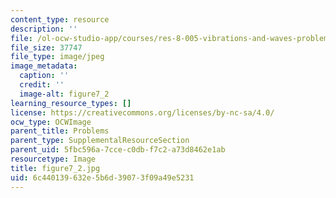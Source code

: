 ```yaml
---
content_type: resource
description: ''
file: /ol-ocw-studio-app/courses/res-8-005-vibrations-and-waves-problem-solving-fall-2012/6c440139632e5b6d39073f09a49e5231_figure7_2.jpg
file_size: 37747
file_type: image/jpeg
image_metadata:
  caption: ''
  credit: ''
  image-alt: figure7_2
learning_resource_types: []
license: https://creativecommons.org/licenses/by-nc-sa/4.0/
ocw_type: OCWImage
parent_title: Problems
parent_type: SupplementalResourceSection
parent_uid: 5fbc596a-7cce-c0db-f7c2-a73d8462e1ab
resourcetype: Image
title: figure7_2.jpg
uid: 6c440139-632e-5b6d-3907-3f09a49e5231
---
```


